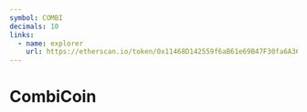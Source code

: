 ```yaml
---
symbol: COMBI
decimals: 10
links:
  - name: explorer
    url: https://etherscan.io/token/0x11468D142559f6aB61e69B47F30fa6A36c93eE92
---
```


# CombiCoin
